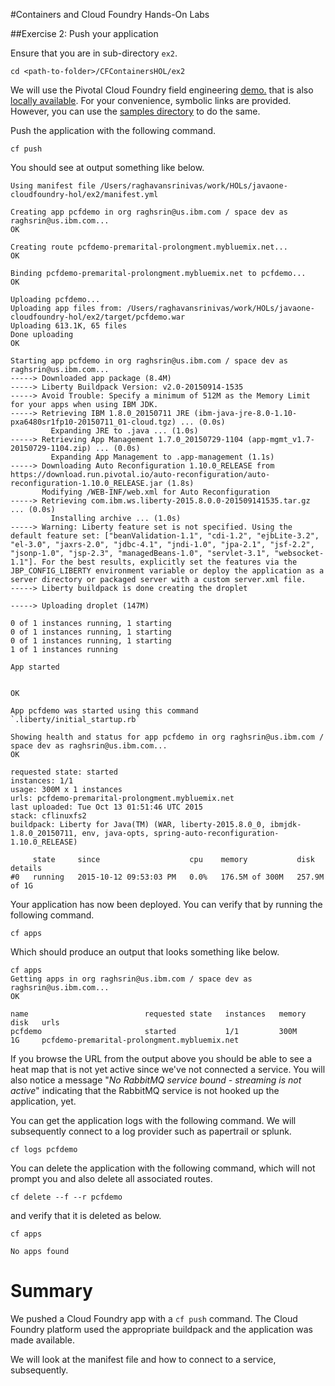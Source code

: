 #Containers and Cloud Foundry Hands-On Labs

##Exercise 2: Push your application

Ensure that you are in sub-directory `ex2`.

```
cd <path-to-folder>/CFContainersHOL/ex2
```

We will use the Pivotal Cloud Foundry field engineering [demo.](https://github.com/Pivotal-Field-Engineering/PCF-demo) that is also [locally available](../samples/PCF-demo). For your convenience, symbolic links are provided. However, you can use the [samples directory](../samples/PCF-demo) to do the same.

Push the application with the following command.

```
cf push
```

You should see at output something like below.

```
Using manifest file /Users/raghavansrinivas/work/HOLs/javaone-cloudfoundry-hol/ex2/manifest.yml

Creating app pcfdemo in org raghsrin@us.ibm.com / space dev as raghsrin@us.ibm.com...
OK

Creating route pcfdemo-premarital-prolongment.mybluemix.net...
OK

Binding pcfdemo-premarital-prolongment.mybluemix.net to pcfdemo...
OK

Uploading pcfdemo...
Uploading app files from: /Users/raghavansrinivas/work/HOLs/javaone-cloudfoundry-hol/ex2/target/pcfdemo.war
Uploading 613.1K, 65 files
Done uploading               
OK

Starting app pcfdemo in org raghsrin@us.ibm.com / space dev as raghsrin@us.ibm.com...
-----> Downloaded app package (8.4M)
-----> Liberty Buildpack Version: v2.0-20150914-1535
-----> Avoid Trouble: Specify a minimum of 512M as the Memory Limit for your apps when using IBM JDK.
-----> Retrieving IBM 1.8.0_20150711 JRE (ibm-java-jre-8.0-1.10-pxa6480sr1fp10-20150711_01-cloud.tgz) ... (0.0s)
         Expanding JRE to .java ... (1.0s)
-----> Retrieving App Management 1.7.0_20150729-1104 (app-mgmt_v1.7-20150729-1104.zip) ... (0.0s)
         Expanding App Management to .app-management (1.1s)
-----> Downloading Auto Reconfiguration 1.10.0_RELEASE from https://download.run.pivotal.io/auto-reconfiguration/auto-reconfiguration-1.10.0_RELEASE.jar (1.8s)
       Modifying /WEB-INF/web.xml for Auto Reconfiguration
-----> Retrieving com.ibm.ws.liberty-2015.8.0.0-201509141535.tar.gz ... (0.0s)
         Installing archive ... (1.0s)
-----> Warning: Liberty feature set is not specified. Using the default feature set: ["beanValidation-1.1", "cdi-1.2", "ejbLite-3.2", "el-3.0", "jaxrs-2.0", "jdbc-4.1", "jndi-1.0", "jpa-2.1", "jsf-2.2", "jsonp-1.0", "jsp-2.3", "managedBeans-1.0", "servlet-3.1", "websocket-1.1"]. For the best results, explicitly set the features via the JBP_CONFIG_LIBERTY environment variable or deploy the application as a server directory or packaged server with a custom server.xml file.
-----> Liberty buildpack is done creating the droplet

-----> Uploading droplet (147M)

0 of 1 instances running, 1 starting
0 of 1 instances running, 1 starting
0 of 1 instances running, 1 starting
1 of 1 instances running

App started


OK

App pcfdemo was started using this command `.liberty/initial_startup.rb`

Showing health and status for app pcfdemo in org raghsrin@us.ibm.com / space dev as raghsrin@us.ibm.com...
OK

requested state: started
instances: 1/1
usage: 300M x 1 instances
urls: pcfdemo-premarital-prolongment.mybluemix.net
last uploaded: Tue Oct 13 01:51:46 UTC 2015
stack: cflinuxfs2
buildpack: Liberty for Java(TM) (WAR, liberty-2015.8.0_0, ibmjdk-1.8.0_20150711, env, java-opts, spring-auto-reconfiguration-1.10.0_RELEASE)

     state     since                    cpu    memory           disk           details   
#0   running   2015-10-12 09:53:03 PM   0.0%   176.5M of 300M   257.9M of 1G 
```

Your application has now been deployed. You can verify that by running the following command.

```
cf apps
```

Which should produce an output that looks something like below.

```
cf apps
Getting apps in org raghsrin@us.ibm.com / space dev as raghsrin@us.ibm.com...
OK

name                          requested state   instances   memory   disk   urls     
pcfdemo                       started           1/1         300M     1G     pcfdemo-premarital-prolongment.mybluemix.net
```

If you browse the URL from the output above you should be able to see a heat map that is not yet active since we've not connected a service. You will also notice a message "*No RabbitMQ service bound - streaming is not active*" indicating that the RabbitMQ service is not hooked up the application, yet.

You can get the application logs with the following command. We will subsequently connect to a log provider such as papertrail or splunk.

```
cf logs pcfdemo
```

You can delete the application with the following command, which will not prompt you and also delete all associated routes.

```
cf delete --f --r pcfdemo
```

and verify that it is deleted as below.

```
cf apps
```

```
No apps found
```

# Summary

We pushed a Cloud Foundry app with a `cf push` command. The Cloud Foundry platform used the appropriate buildpack and the application was made available.

We will look at the manifest file and how to connect to a service, subsequently.

